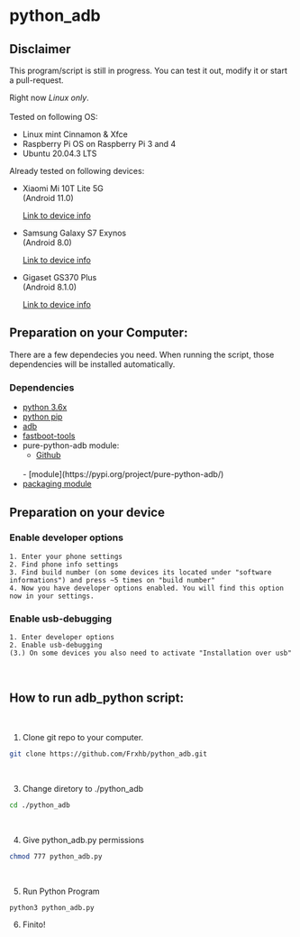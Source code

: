 # python_adb

## Disclaimer
This program/script is still in progress. You can test it out, modify it or start a pull-request.

Right now *Linux only*. <br> <br>
Tested on following OS:
   - Linux mint Cinnamon & Xfce
   - Raspberry Pi OS on Raspberry Pi 3 and 4
   - Ubuntu 20.04.3 LTS

Already tested on following devices:
<br>
- Xiaomi Mi 10T Lite 5G <br>
 (Android 11.0)

    [Link to device info](https://www.devicespecifications.com/en/model/28d4549c)

- Samsung Galaxy S7 Exynos <br>
 (Android 8.0)

    [Link to device info](https://www.devicespecifications.com/de/model/63063a47)

- Gigaset GS370 Plus <br>
 (Android 8.1.0)

    [Link to device info](https://www.devicespecifications.com/en/model/bdd9488c)

## Preparation on your Computer: 

There are a few dependecies you need. When running the script, those dependencies will be installed automatically.

### Dependencies
-  [python 3.6x](https://www.python.org/)
-  [python pip](https://pypi.org/project/pip/)
-  [adb](https://developer.android.com/studio/command-line/adb)
-  [fastboot-tools](https://wiki.ubuntuusers.de/fastboot/)
-  pure-python-adb module:
   <br>
   -  [Github](https://github.com/Swind/pure-python-adb)
   <br>
   -  [module](https://pypi.org/project/pure-python-adb/)
-  [packaging module](https://pypi.org/project/packaging/)

## Preparation on your device

 ### Enable developer options
    1. Enter your phone settings
    2. Find phone info settings
    3. Find build number (on some devices its located under "software informations") and press ~5 times on "build number"
    4. Now you have developer options enabled. You will find this option now in your settings.
 ### Enable usb-debugging
    1. Enter developer options
    2. Enable usb-debugging
    (3.) On some devices you also need to activate "Installation over usb"

<br>

## How to run adb_python script:
<br>

1. Clone git repo to your computer.
```bash
git clone https://github.com/Frxhb/python_adb.git
```
<br>

3. Change diretory to ./python_adb
```bash
cd ./python_adb
```
<br>

4. Give python_adb.py permissions
```bash
chmod 777 python_adb.py
```
<br>

5. Run Python Program
```bash
python3 python_adb.py
```
6. Finito!